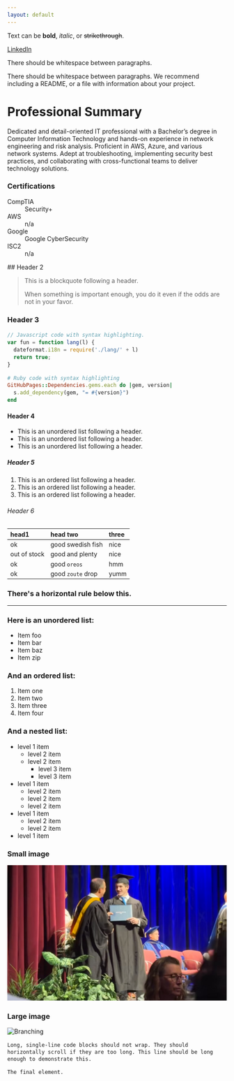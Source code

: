 ```yaml
---
layout: default
---
```


Text can be **bold**, _italic_, or ~~strikethrough~~.

[LinkedIn](https://www.linkedin.com/in/jacobwcausey/)

There should be whitespace between paragraphs.

There should be whitespace between paragraphs. We recommend including a README, or a file with information about your project.

# Professional Summary

Dedicated and detail-oriented IT professional with a Bachelor’s degree in Computer Information Technology and hands-on experience in network engineering and risk analysis. Proficient in AWS, Azure, and various network systems. Adept at troubleshooting, implementing security best practices, and collaborating with cross-functional teams to deliver technology solutions.

### Certifications

<dl>
<dt>CompTIA</dt>
<dd>Security+</dd>
<dt>AWS</dt>
<dd>n/a</dd>
<dt>Google</dt>
<dd>Google CyberSecurity</dd>
<dt>ISC2</dt>
<dd>n/a</dd>
</dl>
## Header 2

> This is a blockquote following a header.
>
> When something is important enough, you do it even if the odds are not in your favor.

### Header 3

```js
// Javascript code with syntax highlighting.
var fun = function lang(l) {
  dateformat.i18n = require('./lang/' + l)
  return true;
}
```

```ruby
# Ruby code with syntax highlighting
GitHubPages::Dependencies.gems.each do |gem, version|
  s.add_dependency(gem, "= #{version}")
end
```

#### Header 4

*   This is an unordered list following a header.
*   This is an unordered list following a header.
*   This is an unordered list following a header.

##### Header 5

1.  This is an ordered list following a header.
2.  This is an ordered list following a header.
3.  This is an ordered list following a header.

###### Header 6

| head1        | head two          | three |
|:-------------|:------------------|:------|
| ok           | good swedish fish | nice  |
| out of stock | good and plenty   | nice  |
| ok           | good `oreos`      | hmm   |
| ok           | good `zoute` drop | yumm  |

### There's a horizontal rule below this.

* * *

### Here is an unordered list:

*   Item foo
*   Item bar
*   Item baz
*   Item zip

### And an ordered list:

1.  Item one
1.  Item two
1.  Item three
1.  Item four

### And a nested list:

- level 1 item
  - level 2 item
  - level 2 item
    - level 3 item
    - level 3 item
- level 1 item
  - level 2 item
  - level 2 item
  - level 2 item
- level 1 item
  - level 2 item
  - level 2 item
- level 1 item

### Small image

![Graduation](./IMG_0707.jpeg)

### Large image

![Branching](https://guides.github.com/activities/hello-world/branching.png)

```
Long, single-line code blocks should not wrap. They should horizontally scroll if they are too long. This line should be long enough to demonstrate this.
```

```
The final element.
```
